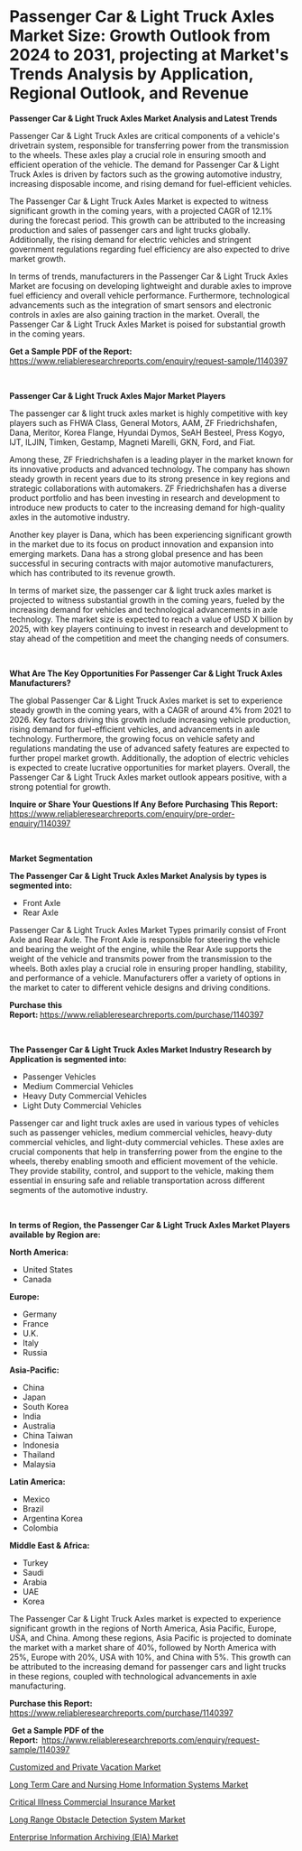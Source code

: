 <p><h1>Passenger Car & Light Truck Axles Market Size: Growth Outlook from 2024 to 2031, projecting at Market's Trends Analysis by Application, Regional Outlook, and Revenue</h1></p><p><strong>Passenger Car & Light Truck Axles Market Analysis and Latest Trends</strong></p>
<p><p>Passenger Car & Light Truck Axles are critical components of a vehicle's drivetrain system, responsible for transferring power from the transmission to the wheels. These axles play a crucial role in ensuring smooth and efficient operation of the vehicle. The demand for Passenger Car & Light Truck Axles is driven by factors such as the growing automotive industry, increasing disposable income, and rising demand for fuel-efficient vehicles.</p><p>The Passenger Car & Light Truck Axles Market is expected to witness significant growth in the coming years, with a projected CAGR of 12.1% during the forecast period. This growth can be attributed to the increasing production and sales of passenger cars and light trucks globally. Additionally, the rising demand for electric vehicles and stringent government regulations regarding fuel efficiency are also expected to drive market growth.</p><p>In terms of trends, manufacturers in the Passenger Car & Light Truck Axles Market are focusing on developing lightweight and durable axles to improve fuel efficiency and overall vehicle performance. Furthermore, technological advancements such as the integration of smart sensors and electronic controls in axles are also gaining traction in the market. Overall, the Passenger Car & Light Truck Axles Market is poised for substantial growth in the coming years.</p></p>
<p><strong>Get a Sample PDF of the Report:&nbsp;</strong> <a href="https://www.reliableresearchreports.com/enquiry/request-sample/1140397">https://www.reliableresearchreports.com/enquiry/request-sample/1140397</a></p>
<p>&nbsp;</p>
<p><strong>Passenger Car & Light Truck Axles Major Market Players</strong></p>
<p><p>The passenger car & light truck axles market is highly competitive with key players such as FHWA Class, General Motors, AAM, ZF Friedrichshafen, Dana, Meritor, Korea Flange, Hyundai Dymos, SeAH Besteel, Press Kogyo, IJT, ILJIN, Timken, Gestamp, Magneti Marelli, GKN, Ford, and Fiat.</p><p>Among these, ZF Friedrichshafen is a leading player in the market known for its innovative products and advanced technology. The company has shown steady growth in recent years due to its strong presence in key regions and strategic collaborations with automakers. ZF Friedrichshafen has a diverse product portfolio and has been investing in research and development to introduce new products to cater to the increasing demand for high-quality axles in the automotive industry.</p><p>Another key player is Dana, which has been experiencing significant growth in the market due to its focus on product innovation and expansion into emerging markets. Dana has a strong global presence and has been successful in securing contracts with major automotive manufacturers, which has contributed to its revenue growth.</p><p>In terms of market size, the passenger car & light truck axles market is projected to witness substantial growth in the coming years, fueled by the increasing demand for vehicles and technological advancements in axle technology. The market size is expected to reach a value of USD X billion by 2025, with key players continuing to invest in research and development to stay ahead of the competition and meet the changing needs of consumers.</p></p>
<p>&nbsp;</p>
<p><strong>What Are The Key Opportunities For Passenger Car & Light Truck Axles Manufacturers?</strong></p>
<p><p>The global Passenger Car & Light Truck Axles market is set to experience steady growth in the coming years, with a CAGR of around 4% from 2021 to 2026. Key factors driving this growth include increasing vehicle production, rising demand for fuel-efficient vehicles, and advancements in axle technology. Furthermore, the growing focus on vehicle safety and regulations mandating the use of advanced safety features are expected to further propel market growth. Additionally, the adoption of electric vehicles is expected to create lucrative opportunities for market players. Overall, the Passenger Car & Light Truck Axles market outlook appears positive, with a strong potential for growth.</p></p>
<p><strong>Inquire or Share Your Questions If Any Before Purchasing This Report:</strong> <a href="https://www.reliableresearchreports.com/enquiry/pre-order-enquiry/1140397">https://www.reliableresearchreports.com/enquiry/pre-order-enquiry/1140397</a></p>
<p>&nbsp;</p>
<p><strong>Market Segmentation</strong></p>
<p><strong>The Passenger Car & Light Truck Axles Market Analysis by types is segmented into:</strong></p>
<p><ul><li>Front Axle</li><li>Rear Axle</li></ul></p>
<p><p>Passenger Car & Light Truck Axles Market Types primarily consist of Front Axle and Rear Axle. The Front Axle is responsible for steering the vehicle and bearing the weight of the engine, while the Rear Axle supports the weight of the vehicle and transmits power from the transmission to the wheels. Both axles play a crucial role in ensuring proper handling, stability, and performance of a vehicle. Manufacturers offer a variety of options in the market to cater to different vehicle designs and driving conditions.</p></p>
<p><strong>Purchase this Report:&nbsp;</strong><a href="https://www.reliableresearchreports.com/purchase/1140397">https://www.reliableresearchreports.com/purchase/1140397</a></p>
<p>&nbsp;</p>
<p><strong>The Passenger Car & Light Truck Axles Market Industry Research by Application is segmented into:</strong></p>
<p><ul><li>Passenger Vehicles</li><li>Medium Commercial Vehicles</li><li>Heavy Duty Commercial Vehicles</li><li>Light Duty Commercial Vehicles</li></ul></p>
<p><p>Passenger car and light truck axles are used in various types of vehicles such as passenger vehicles, medium commercial vehicles, heavy-duty commercial vehicles, and light-duty commercial vehicles. These axles are crucial components that help in transferring power from the engine to the wheels, thereby enabling smooth and efficient movement of the vehicle. They provide stability, control, and support to the vehicle, making them essential in ensuring safe and reliable transportation across different segments of the automotive industry.</p></p>
<p>&nbsp;</p>
<p><strong>In terms of Region, the Passenger Car & Light Truck Axles Market Players available by Region are:</strong></p>
<p>
    <p> <strong> North America: </strong>
        <ul>
            <li>United States</li>
            <li>Canada</li>
        </ul>
        </p> 
    <p> <strong> Europe: </strong>
        <ul>
            <li>Germany</li>
            <li>France</li>
            <li>U.K.</li>
            <li>Italy</li>
            <li>Russia</li>
        </ul>
        </p> 
    <p> <strong> Asia-Pacific: </strong>
        <ul>
            <li>China</li>
            <li>Japan</li>
            <li>South Korea</li>
            <li>India</li>
            <li>Australia</li>
            <li>China Taiwan</li>
            <li>Indonesia</li>
            <li>Thailand</li>
            <li>Malaysia</li>
        </ul>
        </p> 
    <p> <strong> Latin America: </strong>
        <ul>
            <li>Mexico</li>
            <li>Brazil</li>
            <li>Argentina Korea</li>
            <li>Colombia</li>
        </ul>
        </p> 
    <p> <strong> Middle East & Africa: </strong>
        <ul>
            <li>Turkey</li>
            <li>Saudi</li>
            <li>Arabia</li>
            <li>UAE</li>
            <li>Korea</li>
        </ul>
    </p>
    </p>
<p><p>The Passenger Car & Light Truck Axles market is expected to experience significant growth in the regions of North America, Asia Pacific, Europe, USA, and China. Among these regions, Asia Pacific is projected to dominate the market with a market share of 40%, followed by North America with 25%, Europe with 20%, USA with 10%, and China with 5%. This growth can be attributed to the increasing demand for passenger cars and light trucks in these regions, coupled with technological advancements in axle manufacturing.</p></p>
<p><strong>Purchase this Report: </strong><a href="https://www.reliableresearchreports.com/purchase/1140397">https://www.reliableresearchreports.com/purchase/1140397</a></p>
<p>&nbsp;<strong>Get a Sample PDF of the Report:&nbsp;&nbsp;</strong><a href="https://www.reliableresearchreports.com/enquiry/request-sample/1140397">https://www.reliableresearchreports.com/enquiry/request-sample/1140397</a></p>
<p><strong></strong></p>
<p><p><a href="https://medium.com/@desmondmraz1/customized-and-private-vacation-market-share-evolution-and-market-growth-trends-2024-2031-216df000e527">Customized and Private Vacation Market</a></p><p><a href="https://medium.com/@harveybeer951/long-term-care-and-nursing-home-information-systems-market-size-market-outlook-and-market-forecast-69d51f762a5c">Long Term Care and Nursing Home Information Systems Market</a></p><p><a href="https://medium.com/@cletusdoyle654/critical-illness-commercial-insurance-market-share-evolution-and-market-growth-trends-2024-2031-5c740a9e4e04">Critical Illness Commercial Insurance Market</a></p><p><a href="https://medium.com/@harveybeer951/long-range-obstacle-detection-system-market-outlook-industry-overview-and-forecast-2024-to-2031-addb87a367ab">Long Range Obstacle Detection System Market</a></p><p><a href="https://medium.com/@desmondmraz1/enterprise-information-archiving-eia-market-furnishes-information-on-market-share-market-trends-4ec4f8ec1ae7">Enterprise Information Archiving (EIA) Market</a></p></p>